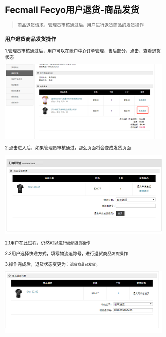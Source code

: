 Fecmall Fecyo用户退货-商品发货
=============

> 商品退货请求，管理员审核通过后，用户进行退货商品的发货操作


### 用户退货商品发货操作


1.管理员审核通过后，用户可以在账户中心订单管理，售后部分，点击，查看退货状态


![](images/ww5.png)


2.点击进入后，如果管理员审核通过，那么页面将会变成发货页面


![](images/ww6.png)


2.1用户在此过程，仍然可以进行`撤销退货`操作

2.2用户选择快递方式，填写物流追踪号，进行退货商品`发货`操作


3.操作完成后，退货状态变更为：`退货商品已发货`。

![](images/ww7.png)